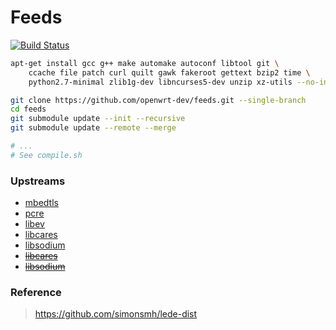 # Feeds

[![Build Status](https://travis-ci.org/openwrt-dev/feeds.svg?branch=master)](https://travis-ci.org/openwrt-dev/feeds)

```bash
apt-get install gcc g++ make automake autoconf libtool git \
    ccache file patch curl quilt gawk fakeroot gettext bzip2 time \
    python2.7-minimal zlib1g-dev libncurses5-dev unzip xz-utils --no-install-recommends

git clone https://github.com/openwrt-dev/feeds.git --single-branch
cd feeds
git submodule update --init --recursive
git submodule update --remote --merge

# ...
# See compile.sh
```

### Upstreams

- [mbedtls](https://github.com/shadowsocks/openwrt-feeds/tree/master/base/mbedtls)
- [pcre](https://github.com/shadowsocks/openwrt-feeds/tree/master/packages/pcre)
- [libev](https://github.com/shadowsocks/openwrt-feeds/tree/master/packages/libev)
- [libcares](https://github.com/shadowsocks/openwrt-feeds/tree/master/packages/libcares)
- [libsodium](https://github.com/shadowsocks/openwrt-feeds/tree/master/packages/libsodium)
- ~~[libcares](https://github.com/openwrt/packages/tree/master/libs/c-ares)~~
- ~~[libsodium](https://github.com/openwrt/packages/tree/master/libs/libsodium)~~

### Reference

> https://github.com/simonsmh/lede-dist
